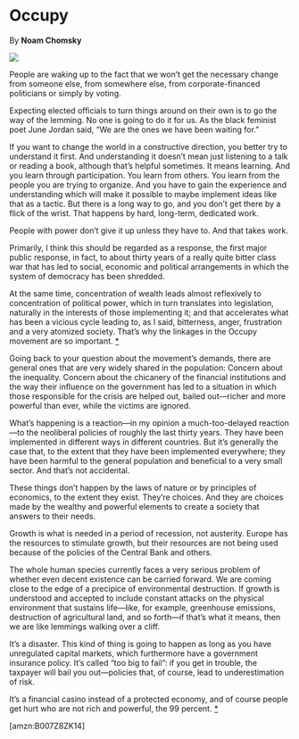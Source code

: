 Occupy
======

By **Noam Chomsky**

![](/bookimg/occupy.jpg)

People are waking up to the fact that we won’t get the necessary change from
someone else, from somewhere else, from corporate-financed politicians or simply
by voting.


Expecting elected officials to turn things around on their own is to go the way
of the lemming. No one is going to do it for us. As the black feminist poet June
Jordan said, “We are the ones we have been waiting for.”


If you want to change the world in a constructive direction, you better try to
understand it first. And understanding it doesn’t mean just listening to a talk
or reading a book, although that’s helpful sometimes. It means learning. And you
learn through participation. You learn from others. You learn from the people
you are trying to organize. And you have to gain the experience and
understanding which will make it possible to maybe implement ideas like that as
a tactic. But there is a long way to go, and you don’t get there by a flick of
the wrist. That happens by hard, long-term, dedicated work.


People with power don’t give it up unless they have to. And that takes work.


Primarily, I think this should be regarded as a response, the first major public
response, in fact, to about thirty years of a really quite bitter class war that
has led to social, economic and political arrangements in which the system of
democracy has been shredded.


At the same time, concentration of wealth leads almost reflexively to
concentration of political power, which in turn translates into legislation,
naturally in the interests of those implementing it; and that accelerates what
has been a vicious cycle leading to, as I said, bitterness, anger, frustration
and a very atomized society. That’s why the linkages in the Occupy movement are
so important. [\*](#ASIN:B007Z8ZK14;LOC:435)


Going back to your question about the movement’s demands, there are general ones
that are very widely shared in the population: Concern about the inequality.
Concern about the chicanery of the financial institutions and the way their
influence on the government has led to a situation in which those responsible
for the crisis are helped out, bailed out—richer and more powerful than ever,
while the victims are ignored.


What’s happening is a reaction—in my opinion a much-too-delayed reaction—to the
neoliberal policies of roughly the last thirty years. They have been implemented
in different ways in different countries. But it’s generally the case that, to
the extent that they have been implemented everywhere; they have been harmful to
the general population and beneficial to a very small sector. And that’s not
accidental.


These things don’t happen by the laws of nature or by principles of economics,
to the extent they exist. They’re choices. And they are choices made by the
wealthy and powerful elements to create a society that answers to their needs.


Growth is what is needed in a period of recession, not austerity. Europe has the
resources to stimulate growth, but their resources are not being used because of
the policies of the Central Bank and others.


The whole human species currently faces a very serious problem of whether even
decent existence can be carried forward. We are coming close to the edge of a
precipice of environmental destruction. If growth is understood and accepted to
include constant attacks on the physical environment that sustains life—like,
for example, greenhouse emissions, destruction of agricultural land, and so
forth—if that’s what it means, then we are like lemmings walking over a cliff.


It’s a disaster. This kind of thing is going to happen as long as you have
unregulated capital markets, which furthermore have a government insurance
policy. It’s called “too big to fail”: if you get in trouble, the taxpayer will
bail you out—policies that, of course, lead to underestimation of risk.


It’s a financial casino instead of a protected economy, and of course people get
hurt who are not rich and powerful, the 99 percent.
[\*](#ASIN:B007Z8ZK14;LOC:514)

[amzn:B007Z8ZK14]

